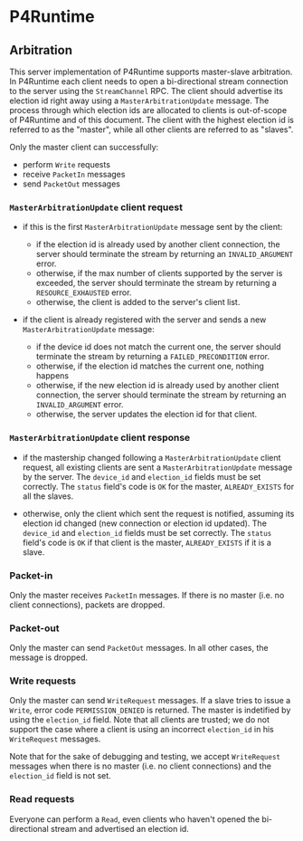 # P4Runtime

## Arbitration

This server implementation of P4Runtime supports master-slave arbitration. In
P4Runtime each client needs to open a bi-directional stream connection to the
server using the `StreamChannel` RPC. The client should advertise its election
id right away using a `MasterArbitrationUpdate` message. The process through
which election ids are allocated to clients is out-of-scope of P4Runtime and of
this document. The client with the highest election id is referred to as the
"master", while all other clients are referred to as "slaves".

Only the master client can successfully:
- perform `Write` requests
- receive `PacketIn` messages
- send `PacketOut` messages

### `MasterArbitrationUpdate` client request

- if this is the first `MasterArbitrationUpdate` message sent by the client:
  - if the election id is already used by another client connection, the server
    should terminate the stream by returning an `INVALID_ARGUMENT` error.
  - otherwise, if the max number of clients supported by the server is exceeded,
    the server should terminate the stream by returning a `RESOURCE_EXHAUSTED`
    error.
  - otherwise, the client is added to the server's client list.

- if the client is already registered with the server and sends a new
  `MasterArbitrationUpdate` message:
  - if the device id does not match the current one, the server should terminate
    the stream by returning a `FAILED_PRECONDITION` error.
  - otherwise, if the election id matches the current one, nothing happens
  - otherwise, if the new election id is already used by another client
    connection, the server should terminate the stream by returning an
    `INVALID_ARGUMENT` error.
  - otherwise, the server updates the election id for that client.

### `MasterArbitrationUpdate` client response

- if the mastership changed following a `MasterArbitrationUpdate` client
  request, all existing clients are sent a `MasterArbitrationUpdate` message by
  the server. The `device_id` and `election_id` fields must be set
  correctly. The `status` field's code is `OK` for the master, `ALREADY_EXISTS`
  for all the slaves.

- otherwise, only the client which sent the request is notified, assuming its
  election id changed (new connection or election id updated). The `device_id`
  and `election_id` fields must be set correctly. The `status` field's code is
  `OK` if that client is the master, `ALREADY_EXISTS` if it is a slave.

### Packet-in

Only the master receives `PacketIn` messages. If there is no master (i.e. no
client connections), packets are dropped.

### Packet-out

Only the master can send `PacketOut` messages. In all other cases, the message
is dropped.

### Write requests

Only the master can send `WriteRequest` messages. If a slave tries to issue a
`Write`, error code `PERMISSION_DENIED` is returned. The master is indetified by
using the `election_id` field. Note that all clients are trusted; we do not
support the case where a client is using an incorrect `election_id` in his
`WriteRequest` messages.

Note that for the sake of debugging and testing, we accept `WriteRequest`
messages when there is no master (i.e. no client connections) and the
`election_id` field is not set.

### Read requests

Everyone can perform a `Read`, even clients who haven't opened the
bi-directional stream and advertised an election id.
